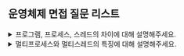 ## 운영체제 면접 질문 리스트

<details>
    <summary>프로그램, 프로세스, 스레드의 차이에 대해 설명해주세요.</summary>
    <br/><code>코드 파일</code>, <code>자원 할당 단위</code>, <code>동시적 흐름</code><br/><br/>

    프로그램은 어떤 작업을 하기 위한 명령어의 집합으로 저장 장치에는 존재하지만 메모리에는 올라가 있지 않은 정적인 상태를 의미합니다.
    프로세스는 프로그램 실행 시 운영체제로부터 자원을 할당받은 작업의 단위입니다.
    스레드는 하나의 프로세스 내에서 동시에 진행되는 흐름의 단위로 한 프로세스 내의 여러 스레드들은 동시에 실행될 수 있습니다.

</details>

<details>
    <summary>멀티프로세스와 멀티스레드의 특징에 대해 설명해주세요.</summary>
    <br/><code>하나의 프로그램에서 여러 프로세스</code>, <code>하나의 프로세스에서 여러 스레드</code><br/><br/>

    멀티 프로세스는 하나의 프로그램에서 여러 프로세스를 실행하는 것으로 각 프로세스가 독립적으로 실행되어 프로세스 하나에 문제가 발생해도 나머지 프로세스는 정상적으로 실행될 수 있습니다. 그러나 각 프로세스는 독립된 자원을 할당받아 실행되기 때문에 프로세스 사이에 공유하는 메모리가 없어 컨텍스트 스위칭에 대한 오버헤드가 발생합니다.

    멀티 스레드는 하나의 프로세스에서 여러 스레드를 실행하는 것으로 이 경우 하나의 프로그램에서 두 가지 이상의 동작을 동시에 처리하는 것이 가능해집니다.
    하나의 프로세스 내에서 실행되기 때문에 프로세스를 생성하고 자원을 할당하는 시스템 콜이 줄어 자원을 효율적으로 관리할 수 있습니다. 또한 스레드는 프로세스 내 메모리를 공유하기 때문에 스레드 간 데이터를 주고 받는 것이 간단해져 스레드 간 컨텍스트 스위칭에 대한 오버헤드가 줄어듭니다.
    그러나 스레드 간 자원을 공유하기 때문에 동기화 문제가 발생할 수 있으며 하나의 스레드에 문제가 발생해도 전체 프로세스에 영향을 미칠 수 있다는 문제점이 있습니다.

</details>
